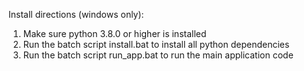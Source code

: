Install directions (windows only):


1. Make sure python 3.8.0 or higher is installed
2. Run the batch script install.bat to install all python dependencies
3. Run the batch script run_app.bat to run the main application code
